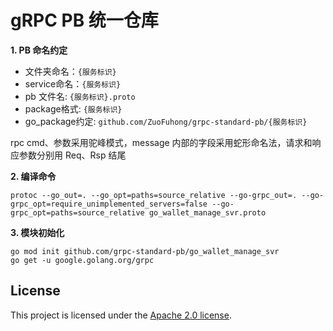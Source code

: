 # gRPC PB 统一仓库

**1. PB 命名约定**

- 文件夹命名：`{服务标识}`
- service命名：`{服务标识}`
- pb 文件名: `{服务标识}.proto`
- package格式: `{服务标识}`
- go_package约定: `github.com/ZuoFuhong/grpc-standard-pb/{服务标识}`

rpc cmd、参数采用驼峰模式，message 内部的字段采用蛇形命名法，请求和响应参数分别用 Req、Rsp 结尾

**2. 编译命令**

```shell
protoc --go_out=. --go_opt=paths=source_relative --go-grpc_out=. --go-grpc_opt=require_unimplemented_servers=false --go-grpc_opt=paths=source_relative go_wallet_manage_svr.proto
```

**3. 模块初始化**

```shell
go mod init github.com/grpc-standard-pb/go_wallet_manage_svr
go get -u google.golang.org/grpc
```

## License

This project is licensed under the [Apache 2.0 license](https://github.com/ZuoFuhong/grpc-standard-pb/blob/master/LICENSE).